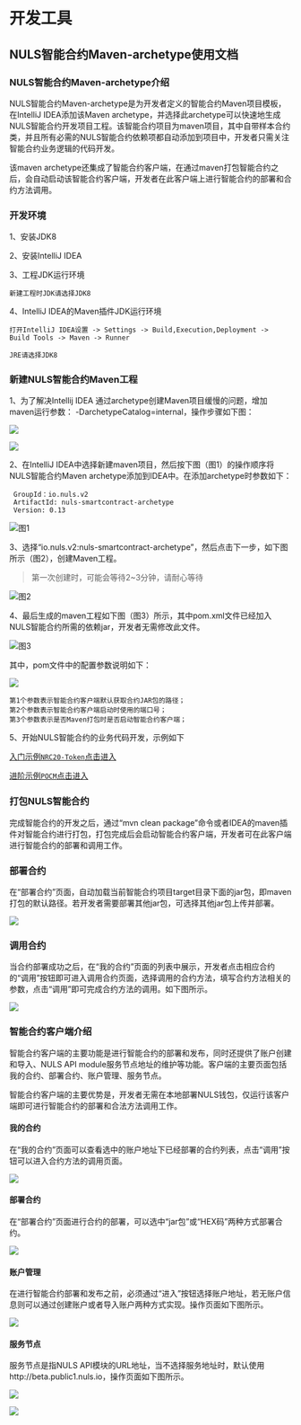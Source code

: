 # 开发工具

## NULS智能合约Maven-archetype使用文档

### NULS智能合约Maven-archetype介绍

NULS智能合约Maven-archetype是为开发者定义的智能合约Maven项目模板，在IntelliJ IDEA添加该Maven archetype，并选择此archetype可以快速地生成NULS智能合约开发项目工程。该智能合约项目为maven项目，其中自带样本合约类，并且所有必需的NULS智能合约依赖项都自动添加到项目中，开发者只需关注智能合约业务逻辑的代码开发。

该maven archetype还集成了智能合约客户端，在通过maven打包智能合约之后，会自动启动该智能合约客户端，开发者在此客户端上进行智能合约的部署和合约方法调用。

### 开发环境

1、安装JDK8

2、安装IntelliJ IDEA

3、工程JDK运行环境

    新建工程时JDK请选择JDK8

4、IntelliJ IDEA的Maven插件JDK运行环境

    打开IntelliJ IDEA设置 -> Settings -> Build,Execution,Deployment -> Build Tools -> Maven -> Runner
    
    JRE请选择JDK8

### 新建NULS智能合约Maven工程

1、为了解决Intellij IDEA 通过archetype创建Maven项目缓慢的问题，增加maven运行参数： -DarchetypeCatalog=internal，操作步骤如下图：

![](../../Docs/mavenPackage/jG8M6dR.png)

![](../../Docs/mavenPackage/axexko4.png)

2、在IntelliJ IDEA中选择新建maven项目，然后按下图（图1）的操作顺序将NULS智能合约Maven archetype添加到IDEA中。在添加archetype时参数如下：

     GroupId：io.nuls.v2
     ArtifactId: nuls-smartcontract-archetype
     Version: 0.13

![图1](../../Docs/mavenPackage/create_archetype.png)

3、选择“io.nuls.v2:nuls-smartcontract-archetype”，然后点击下一步，如下图所示（图2），创建Maven工程。

> 第一次创建时，可能会等待2~3分钟，请耐心等待

![图2](../../Docs/mavenPackage/roCyIZD.png)

4、最后生成的maven工程如下图（图3）所示，其中pom.xml文件已经加入NULS智能合约所需的依赖jar，开发者无需修改此文件。

![图3](../../Docs/mavenPackage/dev_contract_pom_setting.png)

其中，pom文件中的配置参数说明如下：

![](../../Docs/mavenPackage/WkoKvbV.png)

```
第1个参数表示智能合约客户端默认获取合约JAR包的路径；
第2个参数表示智能合约客户端启动时使用的端口号；
第3个参数表示是否Maven打包时是否启动智能合约客户端；
```

5、开始NULS智能合约的业务代码开发，示例如下

[入门示例`NRC20-Token`点击进入](https://github.com/CCC-NULS/NRC20-Token)

[进阶示例`POCM`点击进入](https://github.com/CCC-NULS/pocm-contract)

### 打包NULS智能合约

完成智能合约的开发之后，通过“mvn clean package”命令或者IDEA的maven插件对智能合约进行打包，打包完成后会启动智能合约客户端，开发者可在此客户端进行智能合约的部署和调用工作。

### 部署合约

在“部署合约”页面，自动加载当前智能合约项目target目录下面的jar包，即maven打包的默认路径。若开发者需要部署其他jar包，可选择其他jar包上传并部署。

![](./mavenPackage/CDH844z.png)

### 调用合约

当合约部署成功之后，在“我的合约”页面的列表中展示，开发者点击相应合约的“调用”按钮即可进入调用合约页面，选择调用的合约方法，填写合约方法相关的参数，点击“调用”即可完成合约方法的调用。如下图所示。

![](./mavenPackage/VjyGwcR.png)

### 智能合约客户端介绍

智能合约客户端的主要功能是进行智能合约的部署和发布，同时还提供了账户创建和导入、NULS API module服务节点地址的维护等功能。客户端的主要页面包括我的合约、部署合约、账户管理、服务节点。

智能合约客户端的主要优势是，开发者无需在本地部署NULS钱包，仅运行该客户端即可进行智能合约的部署和合法方法调用工作。

#### 我的合约

在“我的合约”页面可以查看选中的账户地址下已经部署的合约列表，点击“调用”按钮可以进入合约方法的调用页面。

![](./mavenPackage/POkgE3L.png)

#### 部署合约

在“部署合约”页面进行合约的部署，可以选中“jar包”或“HEX码”两种方式部署合约。

![](./mavenPackage/ctTcYdM.png)


#### 账户管理

在进行智能合约部署和发布之前，必须通过“进入”按钮选择账户地址，若无账户信息则可以通过创建账户或者导入账户两种方式实现。操作页面如下图所示。

![](./mavenPackage/hMJECqh.png)

#### 服务节点

服务节点是指NULS API模块的URL地址，当不选择服务地址时，默认使用http://beta.public1.nuls.io，操作页面如下图所示。

![](./mavenPackage/P3rRa4L.png)

![](./mavenPackage/rRUWyI3.png)